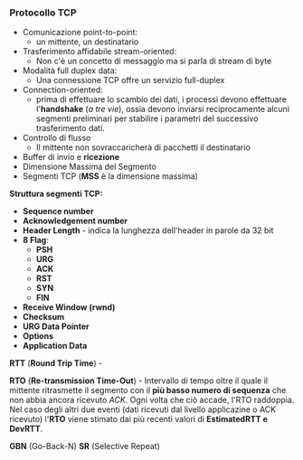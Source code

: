 ### Protocollo TCP

- Comunicazione point-to-point: 
  - un mittente, un destinatario
- Trasferimento affidabile stream-oriented:
  - Non c'è un concetto di messaggio ma si parla di stream di byte
- Modalità full duplex data:
  - Una connessione TCP offre un servizio full-duplex
- Connection-oriented:
  - prima di effettuare lo scambio dei dati, i processi devono effettuare l'**handshake** (*a tre vie*), ossia devono inviarsi reciprocamente alcuni segmenti preliminari per stabilire i parametri del successivo trasferimento dati. 
- Controllo di flusso
  - Il mittente non sovraccaricherà di pacchetti il destinatario
- Buffer di invio e **ricezione**
- Dimensione Massima del Segmento
- Segmenti TCP (**MSS** è la dimensione massima)

**Struttura segmenti TCP:**
- **Sequence number**
- **Acknowledgement number**
- **Header Length** - indica la lunghezza dell'header in parole da 32 bit
- **8 Flag**:
  - **PSH**
  - **URG**
  - **ACK**
  - **RST**
  - **SYN**
  - **FIN**
- **Receive Window (rwnd)**
- **Checksum**
- **URG Data Pointer**
- **Options**
- **Application Data**

**RTT** (**Round Trip Time**) - 

**RTO** (**Re-transmission Time-Out**) - Intervallo di tempo oltre il quale il mittente ritrasmette il segmento con il **più basso numero di sequenza** che non abbia ancora ricevuto *ACK*. Ogni volta che ciò accade, l'RTO raddoppia.
Nel caso degli altri due eventi (dati ricevuti dal livello applicazine o ACK ricevuto) l'**RTO** viene stimato dai più recenti valori di **EstimatedRTT e DevRTT**.

**GBN** (Go-Back-N)
**SR** (Selective Repeat)